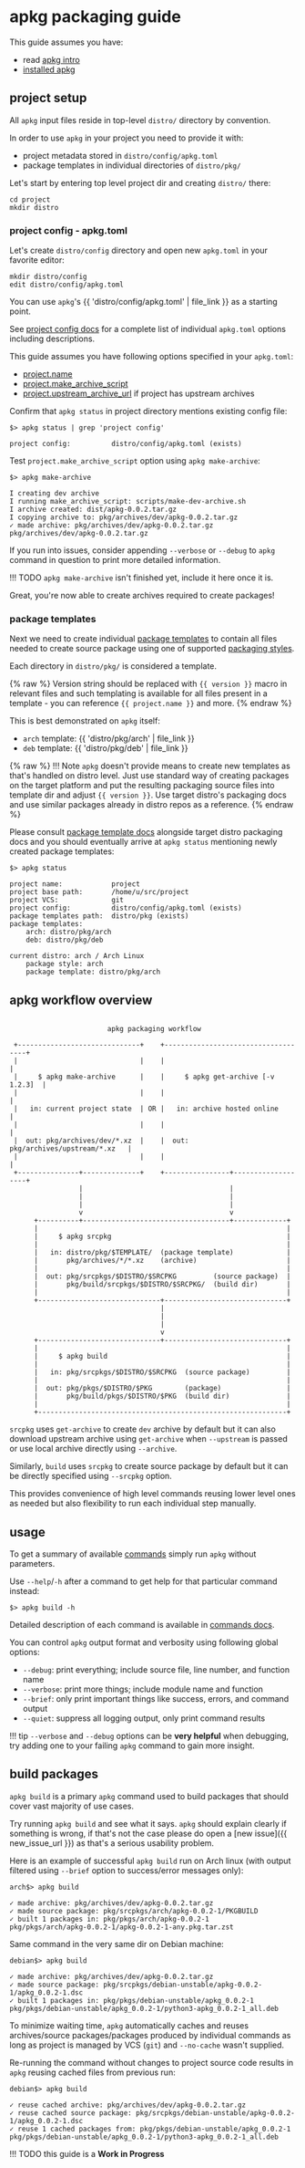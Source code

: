 # apkg packaging guide

This guide assumes you have:

* read [apkg intro](intro.md)
* [installed apkg](install.md)


## project setup

All `apkg` input files reside in top-level `distro/` directory by convention.

In order to use `apkg` in your project you need to provide it with:

* project metadata stored in `distro/config/apkg.toml`
* package templates in individual directories of `distro/pkg/`

Let's start by entering top level project dir and creating `distro/` there:

``` shell
cd project
mkdir distro
```

### project config - apkg.toml

Let's create `distro/config` directory and open new `apkg.toml` in your favorite editor:

``` shell
mkdir distro/config
edit distro/config/apkg.toml
```

You can use `apkg`'s {{ 'distro/config/apkg.toml' | file_link }} as a starting point.

See [project config docs](config.md#project-config) for a
complete list of individual `apkg.toml` options including descriptions.

This guide assumes you have following options specified in your `apkg.toml`:

* [project.name](config.md#projectname)
* [project.make_archive_script](config.md#projectmake_archive_script)
* [project.upstream_archive_url](config.md#projectupstream_archive_url) if project has upstream archives

Confirm that `apkg status` in project directory mentions existing config file:

``` text
$> apkg status | grep 'project config'

project config:          distro/config/apkg.toml (exists)
```

Test `project.make_archive_script` option using `apkg make-archive`:

``` text
$> apkg make-archive

I creating dev archive
I running make_archive_script: scripts/make-dev-archive.sh
I archive created: dist/apkg-0.0.2.tar.gz
I copying archive to: pkg/archives/dev/apkg-0.0.2.tar.gz
✓ made archive: pkg/archives/dev/apkg-0.0.2.tar.gz
pkg/archives/dev/apkg-0.0.2.tar.gz
```

If you run into issues, consider appending `--verbose` or `--debug` to `apkg` command in question to print more detailed information.

!!! TODO
    `apkg make-archive` isn't finished yet, include it here once it is.

Great, you're now able to create archives required to create packages!


### package templates

Next we need to create individual [package templates](templates.md) to contain all files needed to create source package using one of supported [packaging styles](pkgstyles.md).

Each directory in `distro/pkg/` is considered a template.

{% raw %}
Version string should be replaced with `{{ version }}` macro in relevant files and such templating is available for all files present in a template - you can reference ``{{ project.name }}`` and more.
{% endraw %}

This is best demonstrated on `apkg` itself:

* `arch` template: {{ 'distro/pkg/arch' | file_link }}
* `deb` template: {{ 'distro/pkg/deb' | file_link }}

{% raw %}
!!! Note
    `apkg` doesn't provide means to create new templates as that's handled on
    distro level. Just use standard way of creating packages on the target platform
    and put the resulting packaging source files into template dir and adjust
    `{{ version }}`. Use target distro's packaging docs and use similar
    packages already in distro repos as a reference.
{% endraw %}

Please consult [package template docs](templates.md) alongside target distro
packaging docs and you should eventually arrive at `apkg status` mentioning
newly created package templates:

``` text
$> apkg status

project name:            project
project base path:       /home/u/src/project
project VCS:             git
project config:          distro/config/apkg.toml (exists)
package templates path:  distro/pkg (exists)
package templates:
    arch: distro/pkg/arch
    deb: distro/pkg/deb

current distro: arch / Arch Linux
    package style: arch
    package template: distro/pkg/arch
```


## apkg workflow overview

``` text

                        apkg packaging workflow

 +------------------------------+    +------------------------------------+
 |                              |    |                                    |
 |     $ apkg make-archive      |    |     $ apkg get-archive [-v 1.2.3]  |
 |                              |    |                                    |
 |   in: current project state  | OR |   in: archive hosted online        |
 |                              |    |                                    |
 |  out: pkg/archives/dev/*.xz  |    |  out: pkg/archives/upstream/*.xz   |
 |                              |    |                                    |
 +---------------+--------------+    +----------------+-------------------+
                 |                                    |
                 |                                    |
                 |                                    |
                 v                                    v
      +----------+------------------------------------+-------------+
      |                                                             |
      |     $ apkg srcpkg                                           |
      |                                                             |
      |   in: distro/pkg/$TEMPLATE/  (package template)             |
      |       pkg/archives/*/*.xz    (archive)                      |
      |                                                             |
      |  out: pkg/srcpkgs/$DISTRO/$SRCPKG         (source package)  |
      |       pkg/build/srcpkgs/$DISTRO/$SRCPKG/  (build dir)       |
      |                                                             |
      +------------------------------+------------------------------+
                                     |
                                     |
                                     |
                                     v
      +------------------------------+------------------------------+
      |                                                             |
      |     $ apkg build                                            |
      |                                                             |
      |   in: pkg/srcpkgs/$DISTRO/$SRCPKG  (source package)         |
      |                                                             |
      |  out: pkg/pkgs/$DISTRO/$PKG        (package)                |
      |       pkg/build/pkgs/$DISTRO/$PKG  (build dir)              |
      |                                                             |
      +-------------------------------------------------------------+
```

`srcpkg` uses `get-archive` to create `dev` archive by default but it can
also download upstream archive using `get-archive` when `--upstream` is
passed or use local archive directly using `--archive`.

Similarly, `build` uses `srcpkg` to create source package by default but it
can be directly specified using `--srcpkg` option.

This provides convenience of high level commands reusing lower level ones as
needed but also flexibility to run each individual step manually.


## usage

To get a summary of available [commands](commands.md) simply run `apkg` without parameters.

Use `--help`/`-h` after a command to get help for that particular command instead:

``` text
$> apkg build -h
```

Detailed description of each command is available in [commands docs](commands.md).

You can control `apkg` output format and verbosity using following global options:

* `--debug`: print everything; include source file, line number, and function name
* `--verbose`: print more things; include module name and function
* `--brief`: only print important things like success, errors, and command output
* `--quiet`: suppress all logging output, only print command results

!!! tip
    `--verbose` and `--debug` options can be **very helpful** when debugging, try adding one to your failing `apkg` command to gain more insight.


## build packages

`apkg build` is a primary `apkg` command used to build packages that should
cover vast majority of use cases.

Try running `apkg build` and see what it says. `apkg` should explain clearly
if something is wrong, if that's not the case please do open a [new issue]({{
new_issue_url }}) as that's a serious usability problem.

Here is an example of successful `apkg build` run on Arch linux (with
output filtered using `--brief` option to success/error messages only):

``` text
arch$> apkg build

✓ made archive: pkg/archives/dev/apkg-0.0.2.tar.gz
✓ made source package: pkg/srcpkgs/arch/apkg-0.0.2-1/PKGBUILD
✓ built 1 packages in: pkg/pkgs/arch/apkg-0.0.2-1
pkg/pkgs/arch/apkg-0.0.2-1/apkg-0.0.2-1-any.pkg.tar.zst
```

Same command in the very same dir on Debian machine:

``` text
debian$> apkg build

✓ made archive: pkg/archives/dev/apkg-0.0.2.tar.gz
✓ made source package: pkg/srcpkgs/debian-unstable/apkg-0.0.2-1/apkg_0.0.2-1.dsc
✓ built 1 packages in: pkg/pkgs/debian-unstable/apkg_0.0.2-1
pkg/pkgs/debian-unstable/apkg_0.0.2-1/python3-apkg_0.0.2-1_all.deb
```

To minimize waiting time, `apkg` automatically caches and reuses
archives/source packages/packages produced by individual commands as long
as project is managed by VCS (`git`) and `--no-cache` wasn't supplied.


Re-running the command without changes to project source code results in
`apkg` reusing cached files from previous run:

``` text
debian$> apkg build

✓ reuse cached archive: pkg/archives/dev/apkg-0.0.2.tar.gz
✓ reuse cached source package: pkg/srcpkgs/debian-unstable/apkg-0.0.2-1/apkg_0.0.2-1.dsc
✓ reuse 1 cached packages from: pkg/pkgs/debian-unstable/apkg_0.0.2-1
pkg/pkgs/debian-unstable/apkg_0.0.2-1/python3-apkg_0.0.2-1_all.deb
```


!!! TODO
    this guide is a **Work in Progress**
